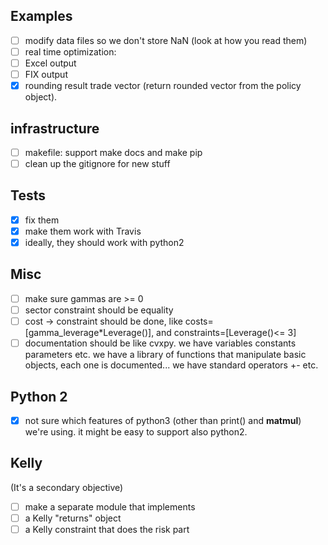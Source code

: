 ## Examples
- [ ] modify data files so we don't store NaN (look at how you read them)
- [ ] real time optimization:
 - [ ] Excel output
 - [ ] FIX output
 - [x] rounding result trade vector (return rounded vector from the policy object).

## infrastructure
- [ ] makefile: support make docs and make pip
- [ ] clean up the gitignore for new stuff

## Tests
- [x] fix them
- [x] make them work with Travis
- [x] ideally, they should work with python2

## Misc
- [ ] make sure gammas are >= 0
- [ ] sector constraint should be equality
- [ ] cost -> constraint should be done, like costs=[gamma_leverage*Leverage()], and constraints=[Leverage()<= 3]
- [ ] documentation should be like cvxpy. we have variables constants parameters etc. we have a library of functions that manipulate basic objects, each one is documented... we have standard operators +- etc.

## Python 2
- [x] not sure which features of python3 (other than print() and __matmul__) we're using. it might be easy to support also python2.

## Kelly
(It's a secondary objective)
- [ ] make a separate module that implements
 - [ ] a Kelly "returns" object
 - [ ] a Kelly constraint that does the risk part
